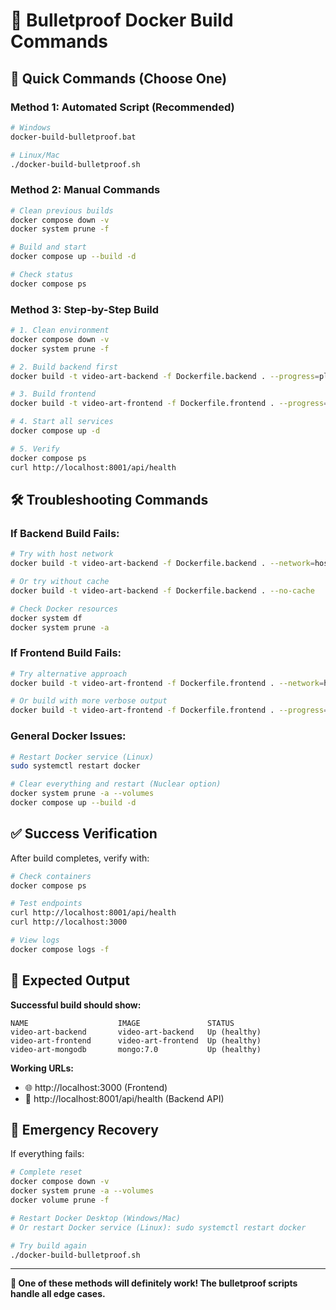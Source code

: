 # 🚀 Bulletproof Docker Build Commands

## 🎯 Quick Commands (Choose One)

### Method 1: Automated Script (Recommended)
```bash
# Windows
docker-build-bulletproof.bat

# Linux/Mac  
./docker-build-bulletproof.sh
```

### Method 2: Manual Commands
```bash
# Clean previous builds
docker compose down -v
docker system prune -f

# Build and start
docker compose up --build -d

# Check status
docker compose ps
```

### Method 3: Step-by-Step Build
```bash
# 1. Clean environment
docker compose down -v
docker system prune -f

# 2. Build backend first
docker build -t video-art-backend -f Dockerfile.backend . --progress=plain

# 3. Build frontend
docker build -t video-art-frontend -f Dockerfile.frontend . --progress=plain

# 4. Start all services
docker compose up -d

# 5. Verify
docker compose ps
curl http://localhost:8001/api/health
```

## 🛠️ Troubleshooting Commands

### If Backend Build Fails:
```bash
# Try with host network
docker build -t video-art-backend -f Dockerfile.backend . --network=host

# Or try without cache
docker build -t video-art-backend -f Dockerfile.backend . --no-cache

# Check Docker resources
docker system df
docker system prune -a
```

### If Frontend Build Fails:
```bash
# Try alternative approach
docker build -t video-art-frontend -f Dockerfile.frontend . --network=host

# Or build with more verbose output
docker build -t video-art-frontend -f Dockerfile.frontend . --progress=plain --no-cache
```

### General Docker Issues:
```bash
# Restart Docker service (Linux)
sudo systemctl restart docker

# Clear everything and restart (Nuclear option)
docker system prune -a --volumes
docker compose up --build -d
```

## ✅ Success Verification

After build completes, verify with:
```bash
# Check containers
docker compose ps

# Test endpoints
curl http://localhost:8001/api/health
curl http://localhost:3000

# View logs
docker compose logs -f
```

## 🎯 Expected Output

**Successful build should show:**
```
NAME                    IMAGE               STATUS
video-art-backend       video-art-backend   Up (healthy)
video-art-frontend      video-art-frontend  Up (healthy)  
video-art-mongodb       mongo:7.0           Up (healthy)
```

**Working URLs:**
- 🌐 http://localhost:3000 (Frontend)
- 🔧 http://localhost:8001/api/health (Backend API)

## 🚨 Emergency Recovery

If everything fails:
```bash
# Complete reset
docker compose down -v
docker system prune -a --volumes
docker volume prune -f

# Restart Docker Desktop (Windows/Mac)
# Or restart Docker service (Linux): sudo systemctl restart docker

# Try build again
./docker-build-bulletproof.sh
```

---
**🎉 One of these methods will definitely work! The bulletproof scripts handle all edge cases.**